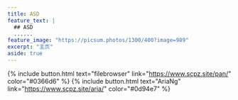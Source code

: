 ```yaml
---
title: ASD
feature_text: |
  ## ASD
  ......
feature_image: "https://picsum.photos/1300/400?image=989"
excerpt: "主页"
aside: true
---
```


{% include button.html text="filebrowser" link="https://www.scpz.site/pan/" color="#0366d6" %} {% include button.html text="AriaNg" link="https://www.scpz.site/aria/" color="#0d94e7" %}

